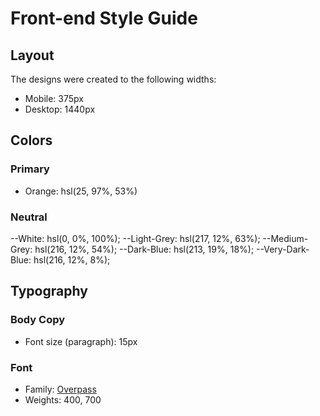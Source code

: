 # Front-end Style Guide

## Layout

The designs were created to the following widths:

- Mobile: 375px
- Desktop: 1440px

## Colors

### Primary

- Orange: hsl(25, 97%, 53%)

### Neutral

--White: hsl(0, 0%, 100%);
--Light-Grey: hsl(217, 12%, 63%);
--Medium-Grey: hsl(216, 12%, 54%);
--Dark-Blue: hsl(213, 19%, 18%);
--Very-Dark-Blue: hsl(216, 12%, 8%);

## Typography

### Body Copy

- Font size (paragraph): 15px

### Font

- Family: [Overpass](https://fonts.google.com/specimen/Overpass)
- Weights: 400, 700
